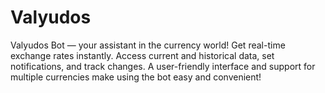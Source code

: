 # Valyudos
Valyudos Bot — your assistant in the currency world! Get real-time exchange rates instantly. Access current and historical data, set notifications, and track changes. A user-friendly interface and support for multiple currencies make using the bot easy and convenient!
